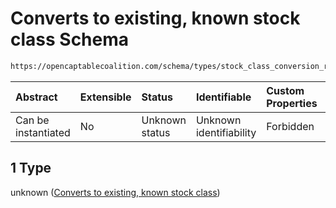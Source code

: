 # Converts to existing, known stock class Schema

```txt
https://opencaptablecoalition.com/schema/types/stock_class_conversion_rights#/oneOf/1
```



| Abstract            | Extensible | Status         | Identifiable            | Custom Properties | Additional Properties | Access Restrictions | Defined In                                                                                                                  |
| :------------------ | :--------- | :------------- | :---------------------- | :---------------- | :-------------------- | :------------------ | :-------------------------------------------------------------------------------------------------------------------------- |
| Can be instantiated | No         | Unknown status | Unknown identifiability | Forbidden         | Allowed               | none                | [StockClassConversionRights.schema.json*](../../schema/types/StockClassConversionRights.schema.json "open original schema") |

## 1 Type

unknown ([Converts to existing, known stock class](stockclassconversionrights-oneof-converts-to-existing-known-stock-class.md))
